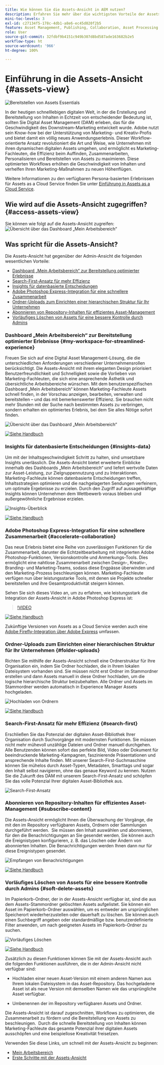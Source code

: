 ```yaml
---
title: Wie können Sie die Assets-Ansicht in AEM nutzen?
description: Erfahren Sie mehr über die wichtigsten Vorteile der Assets-Ansicht in AEM.  Adobe nutzt sein Know-how bei der Unterstützung von Marketing- und Kreativ-Profis und bietet damit ein völlig neues Anwendungserlebnis.
mini-toc-levels: 3
exl-id: c27134f5-178c-4db1-a8e6-ec45d020f2b5
feature: Asset Management, Publishing, Collaboration, Asset Processing
role: User
source-git-commit: 32fdbf9b4151c949b307d8bd587ade163682b2e5
workflow-type: ht
source-wordcount: '966'
ht-degree: 100%

---
```


# Einführung in die Assets-Ansicht {#assets-view}

![Bereitstellen von Assets Essentials](assets/banner-image.jpg)

In der heutigen schnelllebigen digitalen Welt, in der die Erstellung und Bereitstellung von Inhalten in Echtzeit von entscheidender Bedeutung ist, sollten Sie Digital Asset Management (DAM) erleben, das für die Geschwindigkeit des Downstream-Marketing entwickelt wurde. Adobe nutzt sein Know-how bei der Unterstützung von Marketing- und Kreativ-Profis und bietet damit ein völlig neues Anwendungserlebnis. Dieser Workflow-orientierte Ansatz revolutioniert die Art und Weise, wie Unternehmen mit ihren dynamischen digitalen Assets umgehen, und ermöglicht es Marketing-Fachleuten, die Effizienz beim Auffinden, Zusammenarbeiten, Personalisieren und Bereitstellen von Assets zu maximieren. Diese optimierten Workflows erhöhen die Geschwindigkeit von Inhalten und verhelfen Ihren Marketing-Maßnahmen zu neuen Höhenflügen.

Weitere Informationen zu den verfügbaren Persona-basierten Erlebnissen für Assets as a Cloud Service finden Sie unter [Einführung in Assets as a Cloud Service](/help/assets/overview.md#persona-based-experiences).

## Wie wird auf die Assets-Ansicht zugegriffen? {#access-assets-view}

Sie können wie folgt auf die Assets-Ansicht zugreifen:
![Übersicht über das Dashboard „Mein Arbeitsbereich“](assets/assets-view.png)

<!--

* **Toggle in Admin view**

    * Log into [!DNL Experience Manager] using Cloud Manager.
    * Navigate to **[!UICONTROL Assets]** > **[!UICONTROL Files]**.
    * Click the profile icon on the top right corner.
    * Click **[!UICONTROL Switch View]** from the **[!UICONTROL Profile Settings]** section.
    Repeat these steps to switch back to the Admin view.

* **Product Switcher**
    * Log into [!DNL Experience Manager] and click ![Product selector](assets/waffle-icon.svg).
    * Select **[!UICONTROL Experience Manager Assets]** to access the Assets view.
    * Select **[!UICONTROL Experience Manager]** to access the Admin view.

* **Quick Links** 
    * Log into experience.adobe.com.
    * Click **[!UICONTROL Experience Manager Assets]** to access the Assets view.
    * Click **[!UICONTROL Experience Manager Assets]** to access the Assets view.

    -->

## Was spricht für die Assets-Ansicht?

Die Assets-Ansicht hat gegenüber der Admin-Ansicht die folgenden wesentlichen Vorteile:

* [Dashboard „Mein Arbeitsbereich“ zur Bereitstellung optimierter Erlebnisse](#my-workspace-for-streamlined-experience)
* [Search-First-Ansatz für mehr Effizienz](#search-first)
* [Insights für datenbasierte Entscheidungen](#insights-data)
* [Adobe Photoshop Express-Integration für eine schnellere Zusammenarbeit](#accelerate-collaboration)
* [Ordner-Uploads zum Einrichten einer hierarchischen Struktur für Ihr Unternehmen](#folder-uploads)
* [Abonnieren von Repository-Inhalten für effizientes Asset-Management](#subscribe-content)
* [Vorläufiges Löschen von Assets für eine bessere Kontrolle durch Admins](#soft-delete-assets)

### Dashboard „Mein Arbeitsbereich“ zur Bereitstellung optimierter Erlebnisse {#my-workspace-for-streamlined-experience}

Freuen Sie sich auf eine Digital Asset Management-Lösung, die die unterschiedlichen Anforderungen verschiedener Unternehmensrollen berücksichtigt. Die Assets-Ansicht mit ihrem eleganten Design priorisiert Benutzerfreundlichkeit und Schnelligkeit sowie die Vorlieben von Marketing-Fachleuten, die sich eine ansprechende Ästhetik und übersichtliche Arbeitsbereiche wünschen. Mit dem benutzerspezifischen Dashboard „Mein Arbeitsbereich“ können Marketing-Fachleute Assets schnell finden, in der Vorschau anzeigen, bearbeiten, verwalten und bereitstellen – und das mit bemerkenswerter Effizienz. Sie brauchen nicht mehr Stunden mit der Suche nach bestimmten Assets zu verbringen, sondern erhalten ein optimiertes Erlebnis, bei dem Sie alles Nötige sofort finden.

![Übersicht über das Dashboard „Mein Arbeitsbereich“](assets/my-workspace-demo.gif)

[![Siehe Handbuch](assets/see-the-guide-sm.png)](my-workspace-assets-view.md)

### Insights für datenbasierte Entscheidungen {#insights-data}

Um mit der Inhaltsgeschwindigkeit Schritt zu halten, sind umsetzbare Insights unerlässlich. Die Assets-Ansicht bietet erweiterte Einblicke innerhalb des Dashboards „Mein Arbeitsbereich“ und liefert wertvolle Daten zur Asset-Leistung, zur Zielgruppennutzung und zu Interaktionen.  Marketing-Fachleute können datenbasierte Entscheidungen treffen, Inhaltsstrategien optimieren und die nachgelagerten Sendungen verfeinern, um optimale Ergebnisse zu erzielen. Durch den Zugriff auf aussagekräftige Insights können Unternehmen dem Wettbewerb voraus bleiben und außergewöhnliche Ergebnisse erzielen.

![Insights-Überblick](assets/insights-overview.gif)

[![Siehe Handbuch](assets/see-the-guide-sm.png)](manage-reports-assets-view.md#view-live-statistics)

### Adobe Photoshop Express-Integration für eine schnellere Zusammenarbeit {#accelerate-collaboration}

Das neue Erlebnis bietet eine Reihe von zuverlässigen Funktionen für die Zusammenarbeit, darunter die Echtzeitbearbeitung mit integrierten Adobe Photoshop-Funktionen, Versionskontrolle und Anmerkungs-Tools. Dies ermöglicht eine nahtlose Zusammenarbeit zwischen Design-, Kreativ-, Branding- und Marketing-Teams, sodass diese Engpässe überwinden und den Marketing-Prozess beschleunigen können. Marketing-Fachleute verfügen nun über leistungsstarke Tools, mit denen sie Projekte schneller bereitstellen und ihre Gesamtproduktivität steigern können.

Sehen Sie sich dieses Video an, um zu erfahren, wie leistungsstark die Integration der Assets-Ansicht in Adobe Photoshop Express ist:

>[!VIDEO](https://video.tv.adobe.com/v/3420922)

[![Siehe Handbuch](assets/see-the-guide-sm.png)](edit-images-assets-view.md)

Zukünftige Versionen von Assets as a Cloud Service werden auch eine [Adobe Firefly-Integration über Adobe Express](https://firefly.adobe.com/?gclid=EAIaIQobChMIlZeKuNfj_wIVeyCtBh3e5g2cEAAYASAAEgL56_D_BwE&sdid=JM4FW6VL&mv=search&mv2=paidsearch&ef_id=EAIaIQobChMIlZeKuNfj_wIVeyCtBh3e5g2cEAAYASAAEgL56_D_BwE:G:s&s_kwcid=AL!3085!3!652077237594!e!!g!!adobe%20firefly!19870733758!148140507838) umfassen.

### Ordner-Uploads zum Einrichten einer hierarchischen Struktur für Ihr Unternehmen {#folder-uploads}

Richten Sie mithilfe der Assets-Ansicht schnell eine Ordnerstruktur für Ihre Organisation ein, indem Sie Ordner hochladen, die in Ihrem lokalen Dateisystem vorhanden sind. Sie müssen nicht erst Ordner im Stammordner erstellen und dann Assets manuell in diese Ordner hochladen, um die logische hierarchische Struktur beizubehalten. Alle Ordner und Assets im Stammordner werden automatisch in Experience Manager Assets hochgeladen.

![Hochladen von Ordnern](assets/folder-uploads.gif)

[![Siehe Handbuch](assets/see-the-guide-sm.png)](add-delete-assets-view.md)

### Search-First-Ansatz für mehr Effizienz {#search-first}

Erschließen Sie das Potenzial der digitalen Asset-Bibliothek Ihrer Organisation durch Suchvorgänge mit modernsten Funktionen. Sie müssen nicht mehr mühevoll unzählige Dateien und Ordner manuell durchgehen. Alle Benutzenden können sofort das perfekte Bild, Video oder Dokument für beeindruckende Marketing-Kampagnen, faszinierende Präsentationen und ansprechende Inhalte finden. Mit unserer Search-First-Suchmaschine können Sie mühelos durch Asset-Typen, Metadaten, Smarttags und sogar den Inhalt selbst navigieren, ohne das genaue Keyword zu kennen. Nutzen Sie die Zukunft des DAM mit unserem Search-First-Ansatz und schöpfen Sie das volle Potenzial Ihrer digitalen Asset-Bibliothek aus.

![Search-First-Ansatz](assets/search-first.gif)

### Abonnieren von Repository-Inhalten für effizientes Asset-Management {#subscribe-content}

Die Assets-Ansicht ermöglicht Ihnen die Überwachung der Vorgänge, die mit den im Repository verfügbaren Assets, Ordnern oder Sammlungen durchgeführt werden.  Sie müssen den Inhalt auswählen und abonnieren, für den die Benachrichtigungen an Sie gesendet werden. Sie können auch die Ereignistypen konfigurieren, z. B. das Löschen oder Ändern von abonnierten Inhalten. Die Benachrichtigungen werden Ihnen dann nur für diese Ereignistypen gesendet.

![Empfangen von Benachrichtigungen](assets/notifications.gif)

[![Siehe Handbuch](assets/see-the-guide-sm.png)](manage-notifications-assets-view.md)

### Vorläufiges Löschen von Assets für eine bessere Kontrolle durch Admins {#soft-delete-assets}

Im Papierkorb-Ordner, der in der Assets-Ansicht verfügbar ist, sind die aus dem Assets-Stammordner gelöschten Assets aufgelistet. Sie können ein Asset im Papierkorb-Ordner auswählen, um es entweder am ursprünglichen Speicherort wiederherzustellen oder dauerhaft zu löschen. Sie können auch einen Suchbegriff angeben oder standardmäßige bzw. benutzerdefinierte Filter anwenden, um nach geeigneten Assets im Papierkorb-Ordner zu suchen.

![Vorläufiges Löschen](assets/soft-delete.gif)

[![Siehe Handbuch](assets/see-the-guide-sm.png)](navigate-assets-view.md)

Zusätzlich zu diesen Funktionen können Sie mit der Assets-Ansicht auch die folgenden Funktionen ausführen, die in der Admin-Ansicht nicht verfügbar sind:

* Hochladen einer neuen Asset-Version mit einem anderen Namen aus Ihrem lokalen Dateisystem in das Asset-Repository. Das hochgeladene Asset ist als neue Version mit demselben Namen wie das ursprüngliche Asset verfügbar.

* Umbenennen der im Repository verfügbaren Assets und Ordner.

Die Assets-Ansicht ist darauf zugeschnitten, Workflows zu optimieren, die Zusammenarbeit zu fördern und die Bereitstellung von Assets zu beschleunigen.  Durch die schnelle Bereitstellung von Inhalten können Marketing-Fachleute das gesamte Potenzial ihrer digitalen Assets ausschöpfen und eine beispiellose Kreativität freisetzen.


Verwenden Sie diese Links, um schnell mit der Assets-Ansicht zu beginnen:

* [Mein Arbeitsbereich](/help/assets/my-workspace-assets-view.md)
* [Erste Schritte mit der Assets-Ansicht](/help/assets/get-started-assets-view.md)
